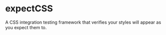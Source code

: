 expectCSS
=========

A CSS integration testing framework that verifies your styles will appear as you expect them to.
